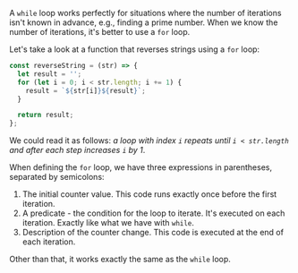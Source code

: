 
A `while` loop works perfectly for situations where the number of iterations isn't known in advance, e.g., finding a prime number. When we know the number of iterations, it's better to use a `for` loop.

Let's take a look at a function that reverses strings using a `for` loop:

```javascript
const reverseString = (str) => {
  let result = '';
  for (let i = 0; i < str.length; i += 1) {
    result = `${str[i]}${result}`;
  }

  return result;
};
```

We could read it as follows: *a loop with index `i` repeats until `i < str.length` and after each step increases `i` by 1*.

When defining the `for` loop, we have three expressions in parentheses, separated by semicolons:

1. The initial counter value. This code runs exactly once before the first iteration.
2. A predicate - the condition for the loop to iterate. It's executed on each iteration. Exactly like what we have with `while`.
3. Description of the counter change. This code is executed at the end of each iteration.

Other than that, it works exactly the same as the `while` loop.
